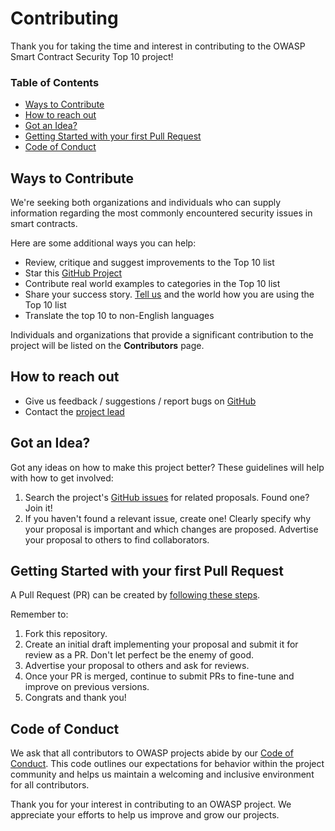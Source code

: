 # Contributing

Thank you for taking the time and interest in contributing to the OWASP Smart Contract Security Top 10 project!

### Table of Contents

- [Ways to Contribute](#ways-to-contribute)
- [How to reach out](#how-to-reach-out)
- [Got an Idea?](#got-an-idea)
- [Getting Started with your first Pull Request](#getting-started-with-your-first-pull-request)
- [Code of Conduct](#code-of-conduct)


## Ways to Contribute

We're seeking both organizations and individuals who can supply information regarding the most commonly encountered security issues in smart contracts.

Here are some additional ways you can help:

- Review, critique and suggest improvements to the Top 10 list
- Star this [GitHub Project](https://github.com/OWASP/www-project-smart-contract-top-10)
- Contribute real world examples to categories in the Top 10 list
- Share your success story. [Tell us](mailto:jinson@owasp.org) and the world how you are using the Top 10 list
- Translate the top 10 to non-English languages

Individuals and organizations that provide a significant contribution to the project will be listed on the **Contributors** page.

## How to reach out

- Give us feedback / suggestions / report bugs on [GitHub](https://github.com/OWASP/www-project-smart-contract-top-10)
- Contact the [project lead](mailto:jinson@owasp.org)

## Got an Idea?

Got any ideas on how to make this project better? These guidelines will help with how to get involved:

1. Search the project's [GitHub issues](https://github.com/OWASP/www-project-smart-contract-top-10/issues) for related proposals. Found one? Join it!
2. If you haven't found a relevant issue, create one! Clearly specify why your proposal is important and which changes are proposed. Advertise your proposal to others to find collaborators.

## Getting Started with your first Pull Request

A Pull Request (PR) can be created by [following these steps](https://docs.github.com/en/pull-requests/collaborating-with-pull-requests/proposing-changes-to-your-work-with-pull-requests/creating-a-pull-request-from-a-fork).

Remember to:

1. Fork this repository.
2. Create an initial draft implementing your proposal and submit it for review as a PR. Don't let perfect be the enemy of good.
3. Advertise your proposal to others and ask for reviews.
4. Once your PR is merged, continue to submit PRs to fine-tune and improve on previous versions.
5. Congrats and thank you!

## Code of Conduct

We ask that all contributors to OWASP projects abide by our [Code of Conduct](https://owasp.org/www-policy/operational/code-of-conduct). This code outlines our expectations for behavior within the project community and helps us maintain a welcoming and inclusive environment for all contributors.

Thank you for your interest in contributing to an OWASP project. We appreciate your efforts to help us improve and grow our projects.
